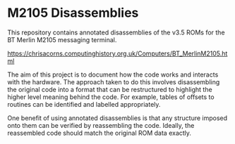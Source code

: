# M2105 Disassemblies

This repository contains annotated disassemblies of the v3.5 ROMs for the
BT Merlin M2105 messaging terminal.

https://chrisacorns.computinghistory.org.uk/Computers/BT_MerlinM2105.html

The aim of this project is to document how the code works and interacts with
the hardware. The approach taken to do this involves disassembling the original
code into a format that can be restructured to highlight the higher level
meaning behind the code. For example, tables of offsets to routines can be
identified and labelled appropriately.

One benefit of using annotated disassemblies is that any structure imposed onto
them can be verified by reassembling the code. Ideally, the reassembled code
should match the original ROM data exactly.
